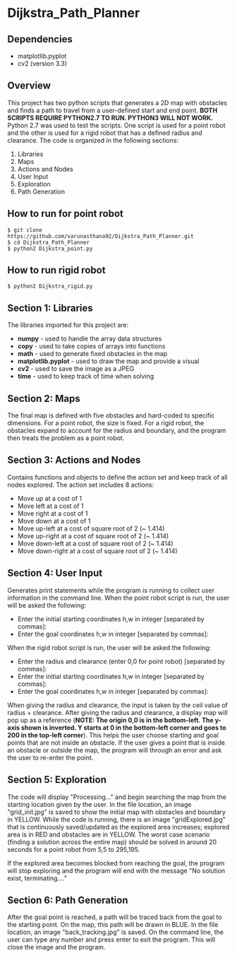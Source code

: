 # Dijkstra_Path_Planner

## Dependencies
* matplotlib.pyplot
* cv2 (version 3.3)

## Overview

This project has two python scripts that generates a 2D map with obstacles and finds a path to travel from a user-defined start and end point. __BOTH SCRIPTS REQUIRE PYTHON2.7 TO RUN. PYTHON3 WILL NOT WORK.__ Python 2.7 was used to test the scripts. One script is used for a point robot and the other is used for a rigid robot that has a defined radius and clearance. The code is organized in the following sections:

1. Libraries
2. Maps
3. Actions and Nodes
4. User Input
5. Exploration
6. Path Generation

## How to run for point robot
```
$ git clone https://github.com/varunasthana92/Dijkstra_Path_Planner.git
$ cd Dijkstra_Path_Planner
$ python2 Dijkstra_point.py
```
## How to run rigid robot
```
$ python2 Dijkstra_rigid.py
```
## Section 1: Libraries

The libraries imported for this project are:

* __numpy__ - used to handle the array data structures
* __copy__ - used to take copies of arrays into functions
* __math__ - used to generate fixed obstacles in the map
* __matplotlib.pyplot__ - used to draw the map and provide a visual
* __cv2__ - used to save the image as a JPEG
* __time__ - used to keep track of time when solving

## Section 2: Maps

The final map is defined with five obstacles and hard-coded to specific dimensions. For a point robot, the size is fixed. For a rigid robot, the obstacles expand to account for the radius and boundary, and the program then treats the problem as a point robot.

## Section 3: Actions and Nodes

Contains functions and objects to define the action set and keep track of all nodes explored. The action set includes 8 actions:

* Move up at a cost of 1
* Move left at a cost of 1
* Move right at a cost of 1
* Move down at a cost of 1
* Move up-left at a cost of square root of 2 (~ 1.414)
* Move up-right at a cost of square root of 2 (~ 1.414)
* Move down-left at a cost of square root of 2 (~ 1.414)
* Move down-right at a cost of square root of 2 (~ 1.414)


## Section 4: User Input

Generates print statements while the program is running to collect user information in the command line. When the point robot script is run, the user will be asked the following:

* Enter the initial starting coordinates h,w in integer [separated by commas]:
* Enter the goal coordinates h,w in integer [separated by commas]:

When the rigid robot script is run, the user will be asked the following:

* Enter the radius and clearance (enter 0,0 for point robot) [separated by commas]:
* Enter the initial starting coordinates h,w in integer [separated by commas]:
* Enter the goal coordinates h,w in integer [separated by commas]:

When giving the radius and clearance, the input is taken by the ceil value of radius + clearance. After giving the radius and clearance, a display map will pop up as a reference (__NOTE: The origin 0,0 is in the bottom-left. The y-axis shown is inverted. Y starts at 0 in the bottom-left corner and goes to 200 in the top-left corner__). This helps the user choose starting and goal points that are not inside an obstacle. If the user gives a point that is inside an obstacle or outside the map, the program will through an error and ask the user to re-enter the point.

## Section 5: Exploration

The code will display "Processing..." and begin searching the map from the starting location given by the user. In the file location, an image "grid_init.jpg" is saved to show the initial map with obstacles and boundary in YELLOW. While the code is running, there is an image "gridExplored.jpg" that is continuously saved/updated as the explored area increases; explored area is in RED and obstacles are in YELLOW. The worst case scenario (finding a solution across the entire map) should be solved in around 20 seconds for a point robot from 5,5 to 295,195.

If the explored area becomes blocked from reaching the goal, the program will stop exploring and the program will end with the message "No solution exist, terminating...."

## Section 6: Path Generation

After the goal point is reached, a path will be traced back from the goal to the starting point. On the map, this path will be drawn in BLUE. In the file location, an image "back_tracking.jpg" is saved. On the command line, the user can type any number and press enter to exit the program. This will close the image and the program.

